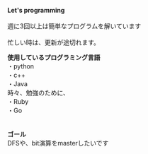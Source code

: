 **Let's programming**
<br>
<br>
週に3回以上は簡単なプログラムを解いています<br><br>
忙しい時は、更新が途切れます。

**使用しているプログラミング言語**<br>
・python<br>
・c++<br>
・Java<br>
時々、勉強のために、<br>
・Ruby<br>
・Go<br>
<br>
<br>
**ゴール**<br>
DFSや、bit演算をmasterしたいです
